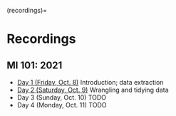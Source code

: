 (recordings)=
# Recordings

## MI 101: 2021

- [Day 1 (Friday, Oct.
8)](https://olin.zoom.us/rec/share/YF1PFAdPnuiTb95ORvm6qqo7J8XGV86tzvEVpE3TulqL077V8q-oXA6TRCHv11PO.VPnDi-wedAG-K5gg) Introduction; data extraction
- [Day 2 (Saturday, Oct. 9)](https://olin.zoom.us/rec/share/BYsVZpaKnJVGZTCqB82Di0ZFqW0hDDg1bEplgam9uTIXlr6AU-tNiRbx-v0zNSCo.wQMRoLzLw7292ec-) Wrangling and tidying data
- Day 3 (Sunday, Oct. 10) TODO
- Day 4 (Monday, Oct. 11) TODO
